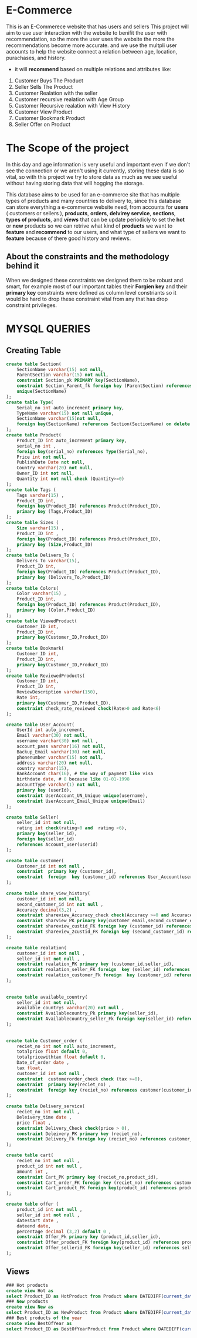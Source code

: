 # E-Commerce 
This is an E-Commerece website that has users and  sellers This project will aim to use user interaction with the website to benifit the user with recommendation, so the more the user
uses the website the more the recommendations become more accurate.
and we use the multpli user accounts to help the website connect a relation between age, location, purachases, and history.

+ it will __recommend__ based on multiple  relations and attributes like:
1. Customer Buys The Product 
2. Seller Sells The Product 
3. Customer Realation with the seller 
1. Customer recursive realation with Age Group
1. Customer Recursive realation with View History
1. Customer View Product 
1. Customer Bookmark Product
1. Seller Offer on Product 

# The Scope of the project 
In this day and age information is very useful and important even if we don't see the connection
or we aren't using it currently, storing these data is so vital, so with this project we try to
store data as much as we see useful without having storing data that will hogging the storage.

This database aims to be used for an e-commerce site that has multiple types of products and 
many countries to delivery to, since this database can store everything a e-commerce website 
need, from accounts for __users__ ( customers or sellers ), __products__, __orders__, __delvirey service__,
__sections__, __types of products__, and __*views*__ that can be update periodicly to set the __hot__ or 
__new__ products so we can retrive what kind of __products__ we want to __feature__ and __recommend__ to 
our users, and what type of sellers we want to __feature__ because of there good history and reviews.

## About the constraints and the methodology behind it
When we designed these constraints we designed them to be robust and smart, for example most of our 
important tables their __Forgien key__ and their __primary key__ constraints were defined as column level
constriants so it would be hard to drop these constraint vital from any that has drop constraint privileges.

# MYSQL QUERIES
## Creating Table 
``` sql
create table Section(
    SectionName varchar(15) not null,
    ParentSection varchar(15) not null,
    constraint Section_pk PRIMARY key(SectionName),
    constraint Section_Parent_fk foreign key (ParentSection) references Section(SectionName),
    unique(SectionName)
);
create table Type(
    Serial_no int auto_increment primary key,
    TypeName varchar(15) not null unique,
    SectionName varchar(15)not null,
    foreign key(SectionName) references Section(SectionName) on delete cascade
);
create table Product(
    Product_ID int auto_increment primary key,
    serial_no int ,
    foreign key(serial_no) references Type(Serial_no),
    Price int not null,
    PublishDate Date not null,
    Country varchar(20) not null,
    Owner_ID int not null,
    Quantity int not null check (Quantity>=0)
);
create table Tags (
    Tags varchar(15) ,
    Product_ID int,
    foreign key(Product_ID) references Product(Product_ID),
    primary key (Tags,Product_ID)
);
create table Sizes (
    Size varchar(15) ,
    Product_ID int ,
    foreign key(Product_ID) references Product(Product_ID),
    primary key (Size,Product_ID)
);
create table Delivers_To (
    Delivers_To varchar(15),
    Product_ID int,
    foreign key(Product_ID) references Product(Product_ID),
    primary key (Delivers_To,Product_ID)
);
create table Colors(
    Color varchar(15) ,
    Product_ID int,
    foreign key(Product_ID) references Product(Product_ID),
    primary key (Color,Product_ID)
);
create table ViewedProduct(
    Customer_ID int,
    Product_ID int,
    primary key(Customer_ID,Product_ID)
);
create table Bookmark(
    Customer_ID int,
    Product_ID int,
    primary key(Customer_ID,Product_ID)
);
create table ReviewedProducts(
    Customer_ID int,
    Product_ID int,
    ReviewDescription varchar(150),
    Rate int,
    primary key(Customer_ID,Product_ID),
    constraint check_rate_reviewed check(Rate>0 and Rate<6)
);

create table User_Account(
    UserId int auto_increment,
    Email varchar(30) not null,
    username varchar(30) not null ,
    account_pass varchar(16) not null,
    Backup_Email varchar(30) not null,
    phonenumber varchar(15) not null,
    address varchar(20) not null,
    country varchar(15),
    BankAccount char(16), # the way of payment like visa
    birthdate date, # 8 because like 01-01-1998
    AccountType varchar(1) not null,
    primary key (userId),
    constraint UserAccount_UN_Unique unique(username),
    constraint UserAccount_Email_Unique unique(Email)
);

create table Seller(
    seller_id int not null,
    rating int check(rating>0 and  rating <6),
    primary key(seller_id),
    foreign key(seller_id) 
    references Account_user(userid)
);

create table customer(
    Customer_id int not null ,
    constraint  primary key (customer_id),
    constraint  foreign  key (customer_id) references User_Account(userId)
);
		
create table share_view_history(
    customer_id int not null,
    second_customer_id int not null ,
    Accuracy decimal(3,2) ,
    constraint shareview_Accuracy_check check(Accuracy >=0 and Accurace <=1), 
    constraint sharview_PK primary key(customer_email,second_customer_email),
    constraint shareview_custid_FK foreign key (customer_id) references customer(customer_id),
    constraint shareview_2custid_FK foreign key (second_customer_id) references customer(customer_id)
);

create table realation(
    customer_id int not null ,
    seller_id int not null ,
    constraint realation_PK primary key (customer_id,seller_id),
    constraint realation_seller_FK foreign  key (seller_id) references Seller(Seller_id),
    constraint realation_customer_Fk foreign  key (customer_id) references customer(customer_id)
);
		
		
create table available_country(
    seller_id int not null,
    available_countrys varchar(20) not null ,
    constraint Availablecountry_Pk primary key(seller_id),
    constraint Availablecountry_seller_Fk foreign key(seller_id) references seller(seller_id)
);
		
		
create table Customer_order (
    reciet_no int not null auto_increment,
    totalprice float default 0,
    totalpricewithtax float default 0,
    Date_of_order date ,
    tax float,
    customer_id int not null ,
    constraint  customerorder_check check (tax >=0),
    constraint  primary key(reciet_no) ,
    constraint  foreign key (reciet_no) references customer(customer_id)
);
		
create table Delivery_service(
    reciet_no int not null ,
    Deleivery_time date ,
    price float ,
    constraint Delivery_Check check(price > 0),
    constraint Deleivery_PK primary key (reciet_no),
    constraint Delivery_Fk foreign key (reciet_no) references customer_order(reciet_no)
);

create table cart(
    reciet_no int not null ,
    product_id int not null ,
    amount int ,
    constraint Cart_PK primary key (reciet_no,product_id),
    constraint Cart_order_FK foreign key (reciet_no) references customer_order(reciet_no),
    constraint Cart_product_FK foreign key(product_id) references product(product_id)
);

create table offer ( 
    product_id int not null ,
    seller_id int not null ,
    datestart date ,
    dateend date,
    percentage decimal (3,2) default 0 ,
    constraint Offer_Pk primary key (product_id,seller_id),
    constraint Offer_product_FK foreign key(product_id) references product(product_id),
    constraint Offer_sellerid_FK foreign key(seller_id) references seller(seller_id)
);

```
## Views
```SQl
### Hot products
create view Hot as
select Product_ID as HotProduct from Product where DATEDIFF(current_date,product.PublishDate)<120;
### New products
create view New as
select Product_ID as NewProduct from Product where DATEDIFF(current_date,product.PublishDate)<30;
### Best products of the year
create view BestOfYear as
select Product_ID as BestOfYearProduct from Product where DATEDIFF(current_date,product.PublishDate)<365;
